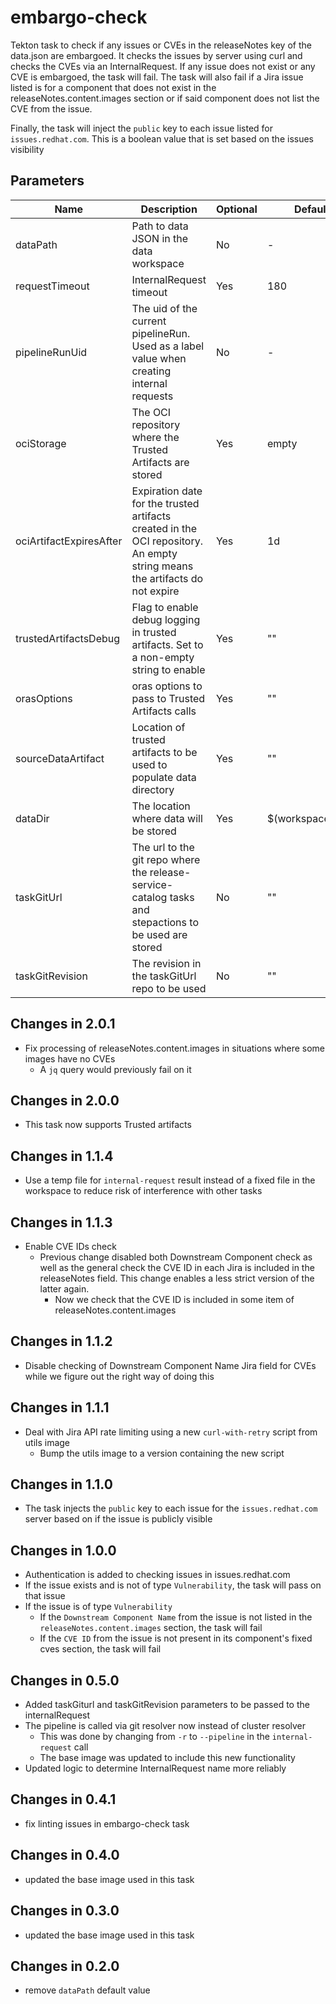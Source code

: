 # embargo-check

Tekton task to check if any issues or CVEs in the releaseNotes key of the data.json are embargoed. It checks the issues
by server using curl and checks the CVEs via an InternalRequest. If any issue does not exist or any CVE is embargoed,
the task will fail. The task will also fail if a Jira issue listed is for a component that does not exist in the
releaseNotes.content.images section or if said component does not list the CVE from the issue.

Finally, the task will inject the `public` key to each issue listed for `issues.redhat.com`. This is a boolean value that is set
based on the issues visibility

## Parameters

| Name                    | Description                                                                                                                | Optional | Default value           |
|-------------------------|----------------------------------------------------------------------------------------------------------------------------|----------|-------------------------|
| dataPath                | Path to data JSON in the data workspace                                                                                    | No       | -                       |
| requestTimeout          | InternalRequest timeout                                                                                                    | Yes      | 180                     |
| pipelineRunUid          | The uid of the current pipelineRun. Used as a label value when creating internal requests                                  | No       | -                       |
| ociStorage              | The OCI repository where the Trusted Artifacts are stored                                                                  | Yes      | empty                   |
| ociArtifactExpiresAfter | Expiration date for the trusted artifacts created in the OCI repository. An empty string means the artifacts do not expire | Yes      | 1d                      |
| trustedArtifactsDebug   | Flag to enable debug logging in trusted artifacts. Set to a non-empty string to enable                                     | Yes      | ""                      |
| orasOptions             | oras options to pass to Trusted Artifacts calls                                                                            | Yes      | ""                      |
| sourceDataArtifact      | Location of trusted artifacts to be used to populate data directory                                                        | Yes      | ""                      |
| dataDir                 | The location where data will be stored                                                                                     | Yes      | $(workspaces.data.path) |
| taskGitUrl              | The url to the git repo where the release-service-catalog tasks and stepactions to be used are stored                      | No       | ""                      |
| taskGitRevision         | The revision in the taskGitUrl repo to be used                                                                             | No       | ""                      |

## Changes in 2.0.1
* Fix processing of releaseNotes.content.images in situations where some images have no CVEs
  * A `jq` query would previously fail on it

## Changes in 2.0.0
* This task now supports Trusted artifacts

## Changes in 1.1.4
* Use a temp file for `internal-request` result instead of a fixed file in the workspace to reduce risk
  of interference with other tasks

## Changes in 1.1.3
* Enable CVE IDs check
  * Previous change disabled both Downstream Component check as well as the general check the CVE ID in each
    Jira is included in the releaseNotes field. This change enables a less strict version of the latter again.
    * Now we check that the CVE ID is included in some item of releaseNotes.content.images

## Changes in 1.1.2
* Disable checking of Downstream Component Name Jira field for CVEs while we figure out
  the right way of doing this

## Changes in 1.1.1
* Deal with Jira API rate limiting using a new `curl-with-retry` script from utils image
  * Bump the utils image to a version containing the new script

## Changes in 1.1.0
* The task injects the `public` key to each issue for the `issues.redhat.com` server based on if the issue is
  publicly visible

## Changes in 1.0.0
* Authentication is added to checking issues in issues.redhat.com
* If the issue exists and is not of type `Vulnerability`, the task will pass on that issue
* If the issue is of type `Vulnerability`
  * If the `Downstream Component Name` from the issue is not listed in the `releaseNotes.content.images`
    section, the task will fail
  * If the `CVE ID` from the issue is not present in its component's fixed cves section, the task will fail

## Changes in 0.5.0
* Added taskGiturl and taskGitRevision parameters to be passed to the internalRequest
* The pipeline is called via git resolver now instead of cluster resolver
  * This was done by changing from `-r` to `--pipeline` in the `internal-request` call
  * The base image was updated to include this new functionality
* Updated logic to determine InternalRequest name more reliably

## Changes in 0.4.1
* fix linting issues in embargo-check task

## Changes in 0.4.0
* updated the base image used in this task

## Changes in 0.3.0
* updated the base image used in this task

## Changes in 0.2.0
* remove `dataPath` default value
